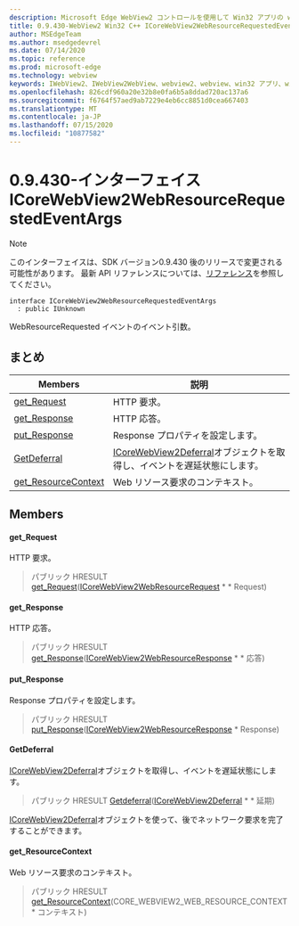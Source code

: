 ```yaml
---
description: Microsoft Edge WebView2 コントロールを使用して Win32 アプリの web コンテンツをホストする
title: 0.9.430-WebView2 Win32 C++ ICoreWebView2WebResourceRequestedEventArgs
author: MSEdgeTeam
ms.author: msedgedevrel
ms.date: 07/14/2020
ms.topic: reference
ms.prod: microsoft-edge
ms.technology: webview
keywords: IWebView2、IWebView2WebView、webview2、webview、win32 アプリ、win32、edge、ICoreWebView2、ICoreWebView2Host、browser control、edge html
ms.openlocfilehash: 826cdf960a20e32b8e0fa6b5a8ddad720ac137a6
ms.sourcegitcommit: f6764f57aed9ab7229e4eb6cc8851d0cea667403
ms.translationtype: MT
ms.contentlocale: ja-JP
ms.lasthandoff: 07/15/2020
ms.locfileid: "10877582"
---
```

# 0.9.430-インターフェイス ICoreWebView2WebResourceRequestedEventArgs 

> [!NOTE]
> このインターフェイスは、SDK バージョン0.9.430 後のリリースで変更される可能性があります。 最新 API リファレンスについては、[リファレンス](../../../webview2-api-reference.md)を参照してください。

```
interface ICoreWebView2WebResourceRequestedEventArgs
  : public IUnknown
```

WebResourceRequested イベントのイベント引数。

## まとめ

 Members                        | 説明
--------------------------------|---------------------------------------------
[get_Request](#get_request) | HTTP 要求。
[get_Response](#get_response) | HTTP 応答。
[put_Response](#put_response) | Response プロパティを設定します。
[GetDeferral](#getdeferral) | [ICoreWebView2Deferral](ICoreWebView2Deferral.md)オブジェクトを取得し、イベントを遅延状態にします。
[get_ResourceContext](#get_resourcecontext) | Web リソース要求のコンテキスト。

## Members

#### get_Request 

HTTP 要求。

> パブリック HRESULT [get_Request](#get_request)([ICoreWebView2WebResourceRequest](ICoreWebView2WebResourceRequest.md) * * Request)

#### get_Response 

HTTP 応答。

> パブリック HRESULT [get_Response](#get_response)([ICoreWebView2WebResourceResponse](ICoreWebView2WebResourceResponse.md) * * 応答)

#### put_Response 

Response プロパティを設定します。

> パブリック HRESULT [put_Response](#put_response)([ICoreWebView2WebResourceResponse](ICoreWebView2WebResourceResponse.md) * Response)

#### GetDeferral 

[ICoreWebView2Deferral](ICoreWebView2Deferral.md)オブジェクトを取得し、イベントを遅延状態にします。

> パブリック HRESULT [Getdeferral](#getdeferral)([ICoreWebView2Deferral](ICoreWebView2Deferral.md) * * 延期)

[ICoreWebView2Deferral](ICoreWebView2Deferral.md)オブジェクトを使って、後でネットワーク要求を完了することができます。

#### get_ResourceContext 

Web リソース要求のコンテキスト。

> パブリック HRESULT [get_ResourceContext](#get_resourcecontext)(CORE_WEBVIEW2_WEB_RESOURCE_CONTEXT * コンテキスト)

